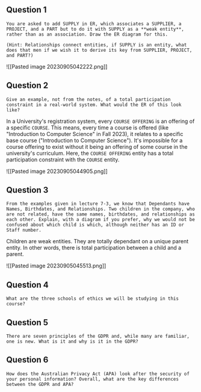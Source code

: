 ## Question 1

```
You are asked to add SUPPLY in ER, which associates a SUPPLIER, a PROJECT, and a PART but to do it with SUPPLY as a **weak entity**, rather than as an association. Draw the ER diagram for this.

(Hint: Relationships connect entities, if SUPPLY is an entity, what does that men if we wish it to derive its key from SUPPLIER, PROJECT, and PART?)
```

![[Pasted image 20230905042222.png]]

## Question 2

```
Give an example, not from the notes, of a total participation constraint in a real-world system. What would the ER of this look like?
```

In a University's registration system, every `COURSE OFFERING` is an offering of a specific `COURSE`. This means, every time a course is offered (like "Introduction to Computer Science" in Fall 2023), it relates to a specific base course ("Introduction to Computer Science"). It's impossible for a course offering to exist without it being an offering of some course in the university's curriculum. Here, the `COURSE OFFERING` entity has a total participation constraint with the `COURSE` entity.

![[Pasted image 20230905044905.png]]

## Question 3 

```
From the examples given in lecture 7-3, we know that Dependants have Names, Birthdates, and Relationships. Two children in the company, who are not related, have the same names, birthdates, and relationships as each other. Explain, with a diagram if you prefer, why we would not be confused about which child is which, although neither has an ID or Staff number.
```

Children are weak entities. They are totally dependant on a unique parent entity. In other words, there is total participation between a child and a parent. 

![[Pasted image 20230905045513.png]]


## Question 4 

```
What are the three schools of ethics we will be studying in this course?
```

## Question 5

```
There are seven principles of the GDPR and, while many are familiar, one is new. What is it and why is it in the GDPR?
```

## Question 6

```
How does the Australian Privacy Act (APA) look after the security of your personal information? Overall, what are the key differences between the GDPR and APA?
```